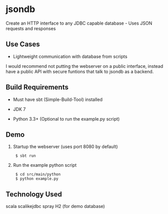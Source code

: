 jsondb
======

Create an HTTP interface to any JDBC capable database - Uses JSON requests and responses


Use Cases
---------

* Lightweight communication with database from scripts

I would recommend not putting the webserver on a public interface, instead have a public API with secure funtions that talk to jsondb as a backend.

Build Requirements
------------------

* Must have sbt (Simple-Build-Tool) installed

* JDK 7

* Python 3.3+ (Optional to run the example.py script)

Demo
----

1. Startup the webserver (uses port 8080 by default)

        $ sbt run
  
2. Run the example python script

        $ cd src/main/python
        $ python example.py
  
Technology Used
---------------

scala
scalikejdbc
spray
H2 (for demo database)
